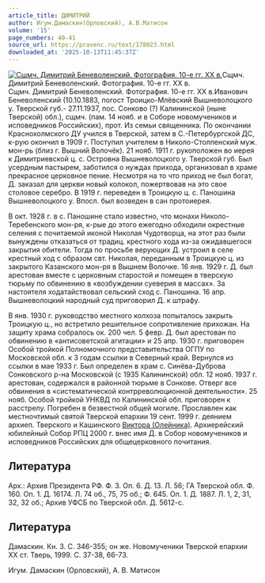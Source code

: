 ```yaml
---
article_title: ДИМИТРИЙ
author: Игум.Дамаскин(Орловский), А.В.Матисон
volume: '15'
page_numbers: 40-41
source_url: https://pravenc.ru/text/178023.html
downloaded_at: '2025-10-13T11:45:37Z'
---
```


[![Сщмч. Димитрий Беневоленский. Фотография. 10-е гг. XX в.](https://pravenc.ru/data/195/485/1234/i200.jpg "Кликните для увеличения картинки")](https://pravenc.ru/data/195/485/1234/i400.jpg)Сщмч. Димитрий Беневоленский. Фотография. 10-е гг. XX в.  
Сщмч. Димитрий Беневоленский. Фотография. 10-е гг. XX в.Иванович Беневоленский (10.10.1883, погост Троицко-Млёвский Вышневолоцкого у. Тверской губ.- 27.11.1937, пос. Сонково (?) Калининской (ныне Тверской) обл.), сщмч. (пам. 14 нояб. и в Соборе новомучеников и исповедников Российских), прот. Из семьи священника. По окончании Краснохолмского ДУ учился в Тверской, затем в С.-Петербургской ДС, к-рую окончил в 1909 г. Поступил учителем в Николо-Столпенский муж. мон-рь (близ г. Вышний Волочёк). 21 нояб. 1911 г. рукоположен во иерея к Димитриевской ц. с. Островна Вышневолоцкого у. Тверской губ. Был усердным пастырем, заботился о нуждах прихода, организовал в храме прекрасное церковное пение. Несмотря на то что приход не был богат, Д. заказал для церкви новый колокол, пожертвовав на это свое столовое серебро. В 1919 г. переведен в Троицкую ц. с. Паношина Вышневолоцкого у. Впосл. был возведен в сан протоиерея.

В окт. 1928 г. в с. Паношине стало известно, что монахи Николо-Теребенского мон-ря, к-рые до этого ежегодно обходили окрестные селения с почитаемой иконой Николая Чудотворца, на этот раз были вынуждены отказаться от традиц. крестного хода из-за ожидавшегося закрытия обители. Тогда по просьбе верующих Д. устроил в селе крестный ход с образом свт. Николая, переданным в Троицкую ц. из закрытого Казанского мон-ря в Вышнем Волочке. 16 янв. 1929 г. Д. был арестован вместе с церковным старостой и помещен в тверскую тюрьму по обвинению в «возбуждении суеверия в массах». За настоятеля ходатайствовал сельский сход с. Паношина. 16 апр. Вышневолоцкий народный суд приговорил Д. к штрафу.

В янв. 1930 г. руководство местного колхоза попыталось закрыть Троицкую ц., но встретило решительное сопротивление прихожан. На защиту храма собралось ок. 200 чел. 5 февр. Д. был арестован по обвинению в «антисоветской агитации» и 25 апр. 1930 г. приговорен Особой тройкой Полномочного представительства ОГПУ по Московской обл. к 3 годам ссылки в Северный край. Вернулся из ссылки в мае 1933 г. Был определен в храм с. Синёва-Дуброва Сонковского р-на Московской (с 1935 Калининской) обл. 12 нояб. 1937 г. арестован, содержался в районной тюрьме в Сонкове. Отверг все обвинения в «систематической контрреволюционной деятельности». 25 нояб. Особой тройкой УНКВД по Калининской обл. приговорен к расстрелу. Погребен в безвестной общей могиле. Прославлен как местночтимый святой Тверской епархии 19 сент. 1999 г. деянием архиеп. Тверского и Кашинского [Виктора (Олейника)](<https://pravenc.ru/text/Виктора (Олейника).html>). Архиерейский юбилейный Собор РПЦ 2000 г. 
внес имя Д. в Собор новомучеников и исповедников Российских для общецерковного почитания.

## Литература

Арх.: Архив Президента РФ. Ф. 3. Оп. 6. Д. 13. Л. 56; ГА Тверской обл. Ф. 160. Оп. 1. Д. 16174. Л. 74 об., 75, 75 об.; Ф. 645. Оп. 1. Д. 1887. Л. 1, 2, 31, 32, 32 об.; Архив УФСБ по Тверской обл. Д. 5612-с.

## Литература

Дамаскин. Кн. 3. С. 346-355; он же. Новомученики Тверской епархии ХХ ст. Тверь, 1999. С. 37-38, 66-73.

Игум.  Дамаскин (Орловский), А.  В.  Матисон
